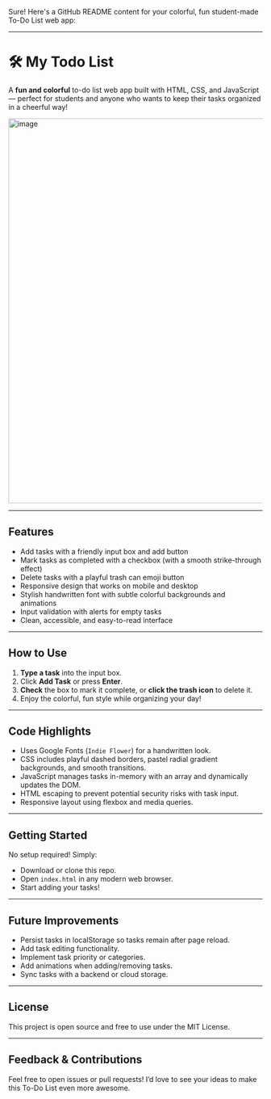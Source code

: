 Sure! Here's a GitHub README content for your colorful, fun student-made To-Do List web app:

---

# 🛠️ My Todo List

A **fun and colorful** to-do list web app built with HTML, CSS, and JavaScript — perfect for students and anyone who wants to keep their tasks organized in a cheerful way!

<img width="759" height="762" alt="image" src="https://github.com/user-attachments/assets/a7c54ac4-8cf8-44e6-a759-ee484b1e5dff" />

---

## Features

* Add tasks with a friendly input box and add button
* Mark tasks as completed with a checkbox (with a smooth strike-through effect)
* Delete tasks with a playful trash can emoji button
* Responsive design that works on mobile and desktop
* Stylish handwritten font with subtle colorful backgrounds and animations
* Input validation with alerts for empty tasks
* Clean, accessible, and easy-to-read interface

---

## How to Use

1. **Type a task** into the input box.
2. Click **Add Task** or press **Enter**.
3. **Check** the box to mark it complete, or **click the trash icon** to delete it.
4. Enjoy the colorful, fun style while organizing your day!

---

## Code Highlights

* Uses Google Fonts (`Indie Flower`) for a handwritten look.
* CSS includes playful dashed borders, pastel radial gradient backgrounds, and smooth transitions.
* JavaScript manages tasks in-memory with an array and dynamically updates the DOM.
* HTML escaping to prevent potential security risks with task input.
* Responsive layout using flexbox and media queries.

---

## Getting Started

No setup required! Simply:

* Download or clone this repo.
* Open `index.html` in any modern web browser.
* Start adding your tasks!

---

## Future Improvements

* Persist tasks in localStorage so tasks remain after page reload.
* Add task editing functionality.
* Implement task priority or categories.
* Add animations when adding/removing tasks.
* Sync tasks with a backend or cloud storage.

---

## License

This project is open source and free to use under the MIT License.

---

## Feedback & Contributions

Feel free to open issues or pull requests! I’d love to see your ideas to make this To-Do List even more awesome.
